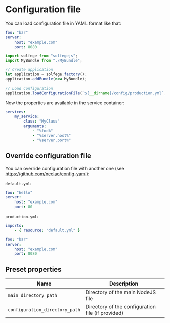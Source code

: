 Configuration file
==================

You can load configuration file in YAML format like that:

```yaml
foo: "bar"
server:
    host: "example.com"
    port: 8080
```

```javascript
import solfege from "solfegejs";
import MyBundle from "./MyBundle";

// Create application
let application = solfege.factory();
application.addBundle(new MyBundle);

// Load configuration
application.loadConfigurationFile(`${__dirname}/config/production.yml`, "yaml");
```

Now the properties are available in the service container:

```yaml
services:
    my_service:
        class: "MyClass"
        arguments:
            - "%foo%"
            - "%server.host%"
            - "%server.port%"
```


Override configuration file
---------------------------

You can override configuration file with another one (see https://github.com/neolao/config-yaml):

`default.yml`:

```yaml
foo: "hello"
server:
    host: "example.com"
    port: 80
```


`production.yml`:

```yaml
imports:
    - { resource: "default.yml" }

foo: "bar"
server:
    host: "example.com"
    port: 8080
```

Preset properties
-----------------

| Name                           | Description                                       |
| ------------------------------ | ------------------------------------------------- |
| `main_directory_path`          | Directory of the main NodeJS file                 |
| `configuration_directory_path` | Directory of the configuration file (if provided) |
